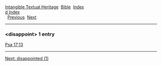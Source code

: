 [Intangible Textual Heritage](../../index)  [Bible](../index) 
[Index](index)   
[d Index](_d_)  
  [Previous](c03179)  [Next](c03181) 

------------------------------------------------------------------------

### &lt;disappoint&gt; 1 entry

[Psa 17:13](../kjv/psa017.htm#013)  

------------------------------------------------------------------------

[Next: disappointed (1)](c03181)
